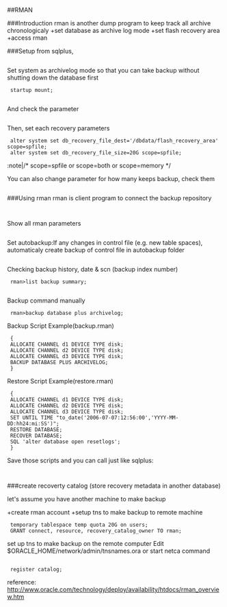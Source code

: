 
##RMAN


###Introduction
rman is another dump program to keep track all archive chronologicaly
+set database as archive log mode
+set flash recovery area
+access rman

###Setup
from sqlplus,
```oracle
 ```
Set system as archivelog mode so that you can take backup without shutting down the database
first 
```oracle
 startup mount;
 ```
```oracle
 ```
And check the parameter
```oracle
 ```
Then, set each recovery parameters
```oracle
 alter system set db_recovery_file_dest='/dbdata/flash_recovery_area' scope=spfile; 
 alter system set db_recovery_file_size=20G scope=spfile;
 ```
:note|/* scope=spfile or scope=both or scope=memory */

You can also change parameter for how many keeps backup, check them
```oracle
 ```
###Using rman
rman is client program to connect the backup repository 

```oracle
 ```
```oracle
 ```

Show all rman parameters
```oracle
 ```
Set autobackup:If any changes in control file (e.g. new table spaces), automaticaly create backup of control file in autobackup folder
```oracle
 ```

Checking backup history, date & scn (backup index number)
```oracle
 rman>list backup summary;
 ```
```oracle
 ```
Backup command manually
```oracle
 rman>backup database plus archivelog;
 ```
Backup Script Example(backup.rman)
```oracle
 {
 ALLOCATE CHANNEL d1 DEVICE TYPE disk;
 ALLOCATE CHANNEL d2 DEVICE TYPE disk;
 ALLOCATE CHANNEL d3 DEVICE TYPE disk;
 BACKUP DATABASE PLUS ARCHIVELOG;
 }
 ```
Restore Script Example(restore.rman)
```oracle
 {
 ALLOCATE CHANNEL d1 DEVICE TYPE disk;
 ALLOCATE CHANNEL d2 DEVICE TYPE disk;
 ALLOCATE CHANNEL d3 DEVICE TYPE disk;
 SET UNTIL TIME "to_date('2006-07-07:12:56:00','YYYY-MM-DD:hh24:mi:SS')";
 RESTORE DATABASE;
 RECOVER DATABASE;
 SQL 'alter database open resetlogs';
 }
 ```
Save those scripts and you can call just like sqlplus:
```oracle
 ```
```oracle
 ```


###create recoverty catalog (store recovery metadata in another database)

let's assume you have another machine to make backup

+create rman account
+setup tns to make backup to remote machine

```oracle
 temporary tablespace temp quota 20G on users;
 GRANT connect, resource, recovery_catalog_owner TO rman;
 ```
set up tns to make backup on the remote computer
Edit $ORACLE_HOME/network/admin/tnsnames.ora
or
start netca command

```oracle
 ```
```oracle
 register catalog;
 ```
reference:
http://www.oracle.com/technology/deploy/availability/htdocs/rman_overview.htm




